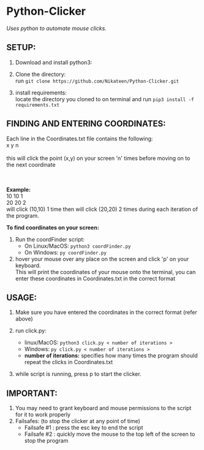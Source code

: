 # Python-Clicker

_Uses python to automate mouse clicks._

## SETUP:
1. Download and install python3: <br />

2. Clone the directory: <br />
run  ```git clone https://github.com/Nikateen/Python-Clicker.git```

3. install requirements: <br />
locate the directory you cloned to on terminal and run  ```pip3 install -f requirements.txt```

## FINDING AND ENTERING COORDINATES:

Each line in the Coordinates.txt file contains the following: <br />
x y n <br />
<br />
this will click the point (x,y) on your screen 'n' times before moving on to the next coordinate <br />
<br />
<br />

**Example:** <br />
10 10 1 <br />
20 20 2 <br />
will click (10,10) 1 time then will click (20,20) 2 times during each iteration of the program.

**To find coordinates on your screen:**
1.  Run the coordFinder script: <br />
    * On Linux/MacOS: ```python3 coordFinder.py```
    * On Windows: ```py coordFinder.py```
2.  hover your mouse over any place on the screen and click 'p' on your keyboard. <br /> This will print the coordinates of your mouse onto the terminal, you can enter these coordinates in Coordinates.txt in the correct format 


## USAGE:
1. Make sure you have entered the coordinates in the correct format (refer above)

3. run click.py:<br />
    * linux/MacOS: ```python3 click.py < number of iterations >```
    * Windows: ```py click.py < number of iterations >```
    * **number of iterations:** specifies how many times the program should repeat the clicks in Coordinates.txt 

4. while script is running, press p to start the clicker.


## IMPORTANT:

1. You may need to grant keyboard and mouse permissions to the script for it to work properly
2. Failsafes: (to stop the clicker at any point of time)
    * Failsafe #1 : press the esc key to end the script
    * Failsafe #2 : quickly move the mouse to the top left of the screen to stop the program
 
